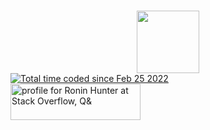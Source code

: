 ###
<div id="header" align="center">
  <img src="https://media.giphy.com/media/M9gbBd9nbDrOTu1Mqx/giphy.gif" width="100"/>
</div>
<div><a href="https://wakatime.com/@2d9dd370-ae1d-4c31-86e4-e61456371d7f"><img src="https://wakatime.com/badge/user/2d9dd370-ae1d-4c31-86e4-e61456371d7f.svg" alt="Total time coded since Feb 25 2022" /></a>
</div>

<div><a href="https://stackoverflow.com/users/15209742/ronin-hunter" ?theme=dark><img src="https://stackoverflow.com/users/flair/15209742.png" width="208" height="58" ?theme=dark alt="profile for Ronin Hunter at Stack Overflow, Q&amp" ?theme=dark;"A for professional and enthusiast programmers" title="profile for Ronin Hunter at Stack Overflow, Q&amp;A for professional and enthusiast programmers" ?theme=dark></a>
</div>
